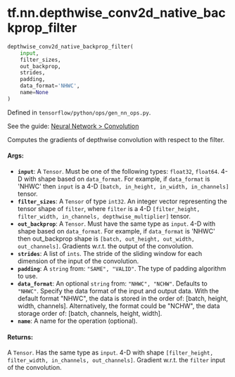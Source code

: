 <div itemscope itemtype="http://developers.google.com/ReferenceObject">
<meta itemprop="name" content="tf.nn.depthwise_conv2d_native_backprop_filter" />
</div>

# tf.nn.depthwise_conv2d_native_backprop_filter

``` python
depthwise_conv2d_native_backprop_filter(
    input,
    filter_sizes,
    out_backprop,
    strides,
    padding,
    data_format='NHWC',
    name=None
)
```



Defined in `tensorflow/python/ops/gen_nn_ops.py`.

See the guide: [Neural Network > Convolution](../../../../api_guides/python/nn.md#Convolution)

Computes the gradients of depthwise convolution with respect to the filter.

#### Args:

* <b>`input`</b>: A `Tensor`. Must be one of the following types: `float32`, `float64`.
    4-D with shape based on `data_format`.  For example, if
    `data_format` is 'NHWC' then `input` is a 4-D `[batch, in_height,
    in_width, in_channels]` tensor.
* <b>`filter_sizes`</b>: A `Tensor` of type `int32`.
    An integer vector representing the tensor shape of `filter`,
    where `filter` is a 4-D
    `[filter_height, filter_width, in_channels, depthwise_multiplier]` tensor.
* <b>`out_backprop`</b>: A `Tensor`. Must have the same type as `input`.
    4-D with shape  based on `data_format`.
    For example, if `data_format` is 'NHWC' then
    out_backprop shape is `[batch, out_height, out_width, out_channels]`.
    Gradients w.r.t. the output of the convolution.
* <b>`strides`</b>: A list of `ints`.
    The stride of the sliding window for each dimension of the input
    of the convolution.
* <b>`padding`</b>: A `string` from: `"SAME", "VALID"`.
    The type of padding algorithm to use.
* <b>`data_format`</b>: An optional `string` from: `"NHWC", "NCHW"`. Defaults to `"NHWC"`.
    Specify the data format of the input and output data. With the
    default format "NHWC", the data is stored in the order of:
        [batch, height, width, channels].
    Alternatively, the format could be "NCHW", the data storage order of:
        [batch, channels, height, width].
* <b>`name`</b>: A name for the operation (optional).


#### Returns:

A `Tensor`. Has the same type as `input`. 4-D with shape
`[filter_height, filter_width, in_channels, out_channels]`.  Gradient w.r.t.
the `filter` input of the convolution.